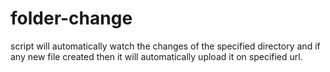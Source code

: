 # folder-change
script will automatically watch the changes of the specified directory and if any new file created then it will automatically upload it on specified url.
